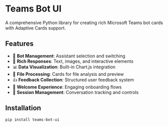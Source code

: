 # Teams Bot UI

A comprehensive Python library for creating rich Microsoft Teams bot cards with Adaptive Cards support.

## Features

- 🤖 **Bot Management**: Assistant selection and switching
- 💬 **Rich Responses**: Text, images, and interactive elements  
- 📊 **Data Visualization**: Built-in Chart.js integration
- 📁 **File Processing**: Cards for file analysis and preview
- 👍 **Feedback Collection**: Structured user feedback system
- 🎨 **Welcome Experience**: Engaging onboarding flows
- 🔄 **Session Management**: Conversation tracking and controls

## Installation

```bash
pip install teams-bot-ui